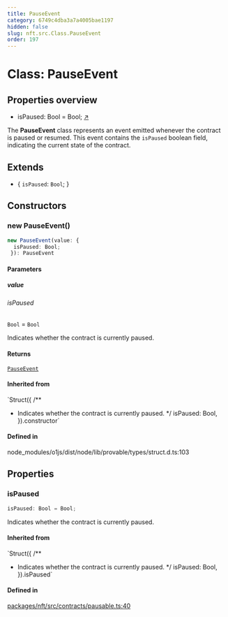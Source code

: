 ```yaml
---
title: PauseEvent
category: 6749c4dba3a7a4005bae1197
hidden: false
slug: nft.src.Class.PauseEvent
order: 197
---
```


# Class: PauseEvent

## Properties overview

- isPaused:  Bool = Bool; [↗](#ispaused)

The **PauseEvent** class represents an event emitted whenever the contract is paused or resumed.
This event contains the `isPaused` boolean field, indicating the current state of the contract.

## Extends

- \{
  `isPaused`: `Bool`;
 \}

## Constructors

### new PauseEvent()

```ts
new PauseEvent(value: {
  isPaused: Bool;
 }): PauseEvent
```

#### Parameters

##### value

###### isPaused

`Bool` = `Bool`

Indicates whether the contract is currently paused.

#### Returns

[`PauseEvent`](nftsrcclasspauseevent)

#### Inherited from

`Struct({
  /**
   * Indicates whether the contract is currently paused.
   */
  isPaused: Bool,
}).constructor`

#### Defined in

node\_modules/o1js/dist/node/lib/provable/types/struct.d.ts:103

## Properties

### isPaused

```ts
isPaused: Bool = Bool;
```

Indicates whether the contract is currently paused.

#### Inherited from

`Struct({
  /**
   * Indicates whether the contract is currently paused.
   */
  isPaused: Bool,
}).isPaused`

#### Defined in

[packages/nft/src/contracts/pausable.ts:40](https://github.com/zkcloudworker/minatokens-lib/blob/main/packages/nft/src/contracts/pausable.ts#L40)
